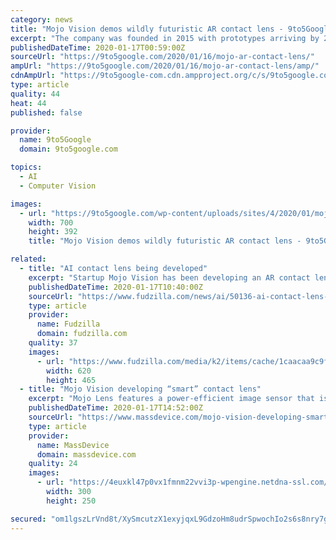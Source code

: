```yaml
---
category: news
title: "Mojo Vision demos wildly futuristic AR contact lens - 9to5Google"
excerpt: "The company was founded in 2015 with prototypes arriving by 2017. Sometime during the 2020s, they hope to have a final feature set that includes a hi-res microLED display, fast wireless data, and battery power, as well as eye tracking and computer vision. The last two aspects would make for an eye-controlled UI, and fulfill that sci-fi vision ..."
publishedDateTime: 2020-01-17T00:59:00Z
sourceUrl: "https://9to5google.com/2020/01/16/mojo-ar-contact-lens/"
ampUrl: "https://9to5google.com/2020/01/16/mojo-ar-contact-lens/amp/"
cdnAmpUrl: "https://9to5google-com.cdn.ampproject.org/c/s/9to5google.com/2020/01/16/mojo-ar-contact-lens/amp/"
type: article
quality: 44
heat: 44
published: false

provider:
  name: 9to5Google
  domain: 9to5google.com

topics:
  - AI
  - Computer Vision

images:
  - url: "https://9to5google.com/wp-content/uploads/sites/4/2020/01/mojo-ar-contact-lens-timeline.jpg?quality=82&strip=all&w=700"
    width: 700
    height: 392
    title: "Mojo Vision demos wildly futuristic AR contact lens - 9to5Google"

related:
  - title: "AI contact lens being developed"
    excerpt: "Startup Mojo Vision has been developing an AR contact lens which really means people will have difficulty telling what is real or not. Mojo Vision is calling the technology Invisible Computing. Last week the company let selected media have a look at working prototypes, powered wirelessly, though plans for the next version include a battery on ..."
    publishedDateTime: 2020-01-17T10:40:00Z
    sourceUrl: "https://www.fudzilla.com/news/ai/50136-ai-contact-lens-being-developed"
    type: article
    provider:
      name: Fudzilla
      domain: fudzilla.com
    quality: 37
    images:
      - url: "https://www.fudzilla.com/media/k2/items/cache/1caacaa9c9f56d30a557a35a6a1218c0_L.jpg"
        width: 620
        height: 465
  - title: "Mojo Vision developing “smart” contact lens"
    excerpt: "Mojo Lens features a power-efficient image sensor that is optimized for computer vision, a custom wireless radio and motion sensors for eye-tracking and image stabilization. The device increases contrast, highlights edges, magnifies objects and zooms out ..."
    publishedDateTime: 2020-01-17T14:52:00Z
    sourceUrl: "https://www.massdevice.com/mojo-vision-developing-smart-contact-lens/"
    type: article
    provider:
      name: MassDevice
      domain: massdevice.com
    quality: 24
    images:
      - url: "https://4euxkl47p0vx1fmnm22vvi3p-wpengine.netdna-ssl.com/wp-content/uploads/2019/05/MDO_webAD_5-19_Vs1.jpg"
        width: 300
        height: 250

secured: "om1lgszLrVnd8t/XySmcutzX1exyjqxL9GdzoHm8udrSpwochIo2s6s8nry7gep/kNmWmVk72mWgeGmo5Ei16QRFBv3tNZnC0gl0VmWTGo0MwkzmoOqvjW4m3FLWUbk+qquS++IT/WifbMq/6C6rvZ3OJLTrQFRH6wSmqvjmoBcBADCqucesOsFLAZj4IjzMBX00eR2ooMqjMQKoWYIQIHLlIpkEB8dxKEmY0NndWieiMBygLUBdm+ulsAKXa4YIkxfeC0D8vYyxUibA887S42vGzqwRRS1K6Hwj6iKDjRmiNKrztRy3SiDeiDeBQ88gmdMXAAKbCFE2GNnlt7gf2A1PsM5QgTUMZcm/v1sBHoCRzSk0kLtBP+p1nqRpZArznWe0NSuLuGRtNRlPnNYAqcTwafAbGF+toqOukYGHzpcHzCfBttW/kUdiW9rEdRxBh7nCFcxgSYpEiV2SWYW7jw==;J3a4zvf7jR/i4kYJie1tQg=="
---
```


